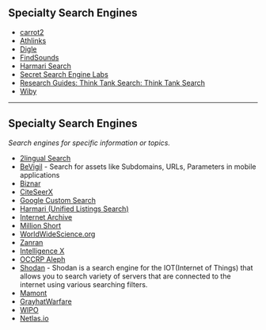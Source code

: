 ## Specialty Search Engines
- [carrot2](https://search.carrot2.org/)
- [Athlinks](https://www.athlinks.com/)
- [Digle](https://www.digle.com/)
- [FindSounds](https://findsounds.com/)
- [Harmari Search](https://www.harmari.com/search/unified)
- [Secret Search Engine Labs](https://www.secretsearchenginelabs.com/)
- [Research Guides: Think Tank Search: Think Tank Search](https://guides.library.harvard.edu/hks/think_tank_search)
- [Wiby](https://wiby.me/)
---

##  Specialty Search Engines

*Search engines for specific information or topics.*

* [2lingual Search](http://www.2lingual.com)
* [BeVigil](https://bevigil.com/search) - Search for assets like Subdomains, URLs, Parameters in mobile applications
* [Biznar](http://biznar.com)
* [CiteSeerX](http://citeseer.ist.psu.edu)
* [Google Custom Search](http://www.google.com/cse)
* [Harmari (Unified Listings Search)](https://www.harmari.com/search/unified)
* [Internet Archive](https://archive.org/)
* [Million Short](https://millionshort.com)
* [WorldWideScience.org](http://worldwidescience.org)
* [Zanran](http://zanran.com)
* [Intelligence X](https://intelx.io/tools)
* [OCCRP Aleph](https://aleph.occrp.org/)
* [Shodan](https://www.shodan.io/) - Shodan is a search engine for the IOT(Internet of Things) that allows you to search variety of servers that are connected to the internet using various searching filters.
* [Mamont](https://www.mmnt.ru/)
* [GrayhatWarfare](https://grayhatwarfare.com/)
* [WIPO](https://www3.wipo.int/branddb/en/)
* [Netlas.io](https://app.netlas.io/)